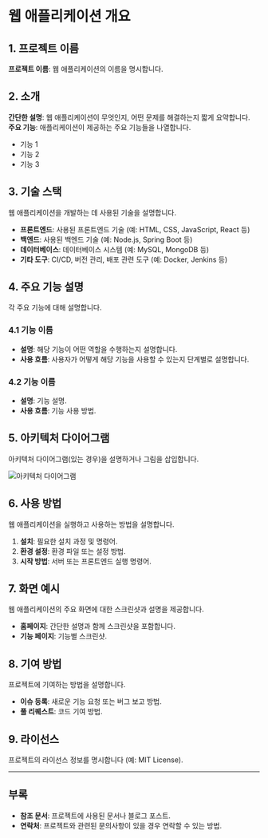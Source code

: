 # 웹 애플리케이션 개요

## 1. 프로젝트 이름

**프로젝트 이름**: 웹 애플리케이션의 이름을 명시합니다.

## 2. 소개

**간단한 설명**: 웹 애플리케이션이 무엇인지, 어떤 문제를 해결하는지 짧게 요약합니다.  
**주요 기능**: 애플리케이션이 제공하는 주요 기능들을 나열합니다.

- 기능 1
- 기능 2
- 기능 3

## 3. 기술 스택

웹 애플리케이션을 개발하는 데 사용된 기술을 설명합니다.

- **프론트엔드**: 사용된 프론트엔드 기술 (예: HTML, CSS, JavaScript, React 등)
- **백엔드**: 사용된 백엔드 기술 (예: Node.js, Spring Boot 등)
- **데이터베이스**: 데이터베이스 시스템 (예: MySQL, MongoDB 등)
- **기타 도구**: CI/CD, 버전 관리, 배포 관련 도구 (예: Docker, Jenkins 등)

## 4. 주요 기능 설명

각 주요 기능에 대해 설명합니다.

### 4.1 기능 이름

- **설명**: 해당 기능이 어떤 역할을 수행하는지 설명합니다.
- **사용 흐름**: 사용자가 어떻게 해당 기능을 사용할 수 있는지 단계별로 설명합니다.

### 4.2 기능 이름

- **설명**: 기능 설명.
- **사용 흐름**: 기능 사용 방법.

## 5. 아키텍처 다이어그램

아키텍처 다이어그램(있는 경우)을 설명하거나 그림을 삽입합니다.

![아키텍처 다이어그램](링크)

## 6. 사용 방법

웹 애플리케이션을 실행하고 사용하는 방법을 설명합니다.

1. **설치**: 필요한 설치 과정 및 명령어.
2. **환경 설정**: 환경 파일 또는 설정 방법.
3. **시작 방법**: 서버 또는 프론트엔드 실행 명령어.

## 7. 화면 예시

웹 애플리케이션의 주요 화면에 대한 스크린샷과 설명을 제공합니다.

- **홈페이지**: 간단한 설명과 함께 스크린샷을 포함합니다.
- **기능 페이지**: 기능별 스크린샷.

## 8. 기여 방법

프로젝트에 기여하는 방법을 설명합니다.

- **이슈 등록**: 새로운 기능 요청 또는 버그 보고 방법.
- **풀 리퀘스트**: 코드 기여 방법.

## 9. 라이선스

프로젝트의 라이선스 정보를 명시합니다 (예: MIT License).

---

## 부록

- **참조 문서**: 프로젝트에 사용된 문서나 블로그 포스트.
- **연락처**: 프로젝트와 관련된 문의사항이 있을 경우 연락할 수 있는 방법.
